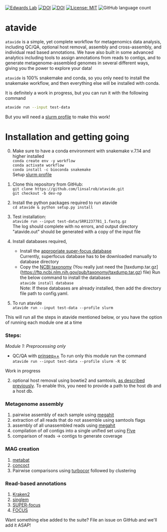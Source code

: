 [![Edwards Lab](https://img.shields.io/badge/Bioinformatics-EdwardsLab-03A9F4)](https://edwards.flinders.edu.au)
[![DOI](https://www.zenodo.org/badge/403921714.svg)](https://www.zenodo.org/badge/latestdoi/403921714)
[![DOI](https://img.shields.io/badge/DOI-WorkflowHub-yellowgreen)](https://doi.org/10.48546/WORKFLOWHUB.WORKFLOW.241.1)
[![License: MIT](https://img.shields.io/badge/License-MIT-yellow.svg)](https://opensource.org/licenses/MIT)
![GitHub language count](https://img.shields.io/github/languages/count/linsalrob/atavide)


# atavide

`atavide` is a simple, yet complete workflow for metagenomics data analysis, including QC/QA, optional host removal, assembly and cross-assembly, and individual read based annotations. We have also built in some advanced analytics including tools to assign annotations from reads to contigs, and to generate metagenome-assembled genomes in several different ways, giving you the power to explore your data!

`atavide` is 100% snakemake and conda, so you only need to install the snakemake workflow, and then everything else will be installed with conda.


It is definitely a work in progress, but you can run it with the following command 

```bash
atavide run --input test-data
```

But you will need a [slurm profile](https://fame.flinders.edu.au/blog/2021/08/02/snakemake-profiles-updated) to make this work!


# Installation and getting going

0. Make sure to have a conda environment with snakemake v.7.14 and higher installed \
    `conda create env -y workflow` \
    `conda activate workflow` \
    `conda install -c bioconda snakemake` \
  Setup [slurm profile](https://fame.flinders.edu.au/blog/2021/08/02/snakemake-profiles-updated)

1. Clone this repository from GitHub: \
    `git clone https://github.com/linsalrob/atavide.git` \
    `git checkout -b dev-np`
    
2. Install the python packages required to run atavide \
    `cd atavide & python setup.py install`
    
3. Test installation: \
  `atavide run --input test-data/SRR1237781_1.fastq.gz` \
  The log should complete with no errors, and output directory "atavide.out" should be generated with a copy of the input file

4. Install databases required,
    - Install the [appropriate super-focus database](https://cloudstor.aarnet.edu.au/plus/s/bjYDqqDXK5u7JiF) \
        Currently, superfocus database has to be downloaded manually to database directory
    - Copy the [NCBI taxonomy](https://ftp.ncbi.nlm.nih.gov/pub/taxonomy/) (You really just need the [taxdump.tar.gz]           (https://ftp.ncbi.nlm.nih.gov/pub/taxonomy/taxdump.tar.gz) file)
    Run the below command to install the databases \
        `atavide install database` \
    Note: If these databases are already installed, then add the directory file path to config.yaml.

5. To run atavide \
    `atavide run --input test-data --profile slurm`
  
  This will run all the steps in atavide mentioned below, or you have the option of running each module one at a time

### Steps:
*Module 1: Preprocessing only*
- QC/QA with [prinseq++](https://github.com/Adrian-Cantu/PRINSEQ-plus-plus)
To run only this module run the command \
    `atavide run --input test-data --profile slurm -R QC`
    
Work in progress

2. optional host removal using bowtie2 and samtools, [as described previously](https://edwards.flinders.edu.au/command-line-deconseq/). To enable this, you need to provide a path to the host db and a host db.

### Metagenome assembly
1. pairwise assembly of each sample using [megahit](https://github.com/voutcn/megahit)
2. extraction of all reads that do not assemble using samtools flags
3. assembly of all unassembled reads using [megahit](https://github.com/voutcn/megahit)
4. compilation of _all_ contigs into a single unified set using [Flye](https://github.com/fenderglass/Flye)
5. comparison of reads -> contigs to generate coverage

### MAG creation
1. [metabat](https://bitbucket.org/berkeleylab/metabat/src/master/)
2. [concoct](https://github.com/BinPro/CONCOCT)
3. Pairwise comparisons using [turbocor](https://github.com/dcjones/turbocor) followed by clustering

### Read-based annotations
1. [Kraken2](https://ccb.jhu.edu/software/kraken2/)
2. [singlem](https://github.com/wwood/singlem)
3. [SUPER-focus](https://github.com/metageni/SUPER-FOCUS)
4. [FOCUS](https://github.com/metageni/FOCUS)

Want something else added to the suite? File an issue on GitHub and we'll add it ASAP!


